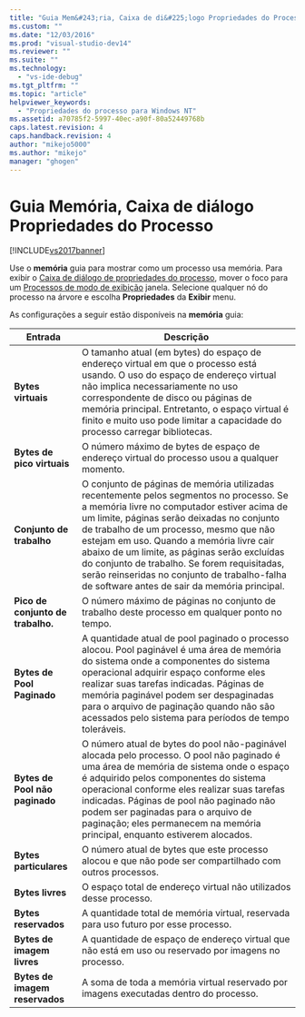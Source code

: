 ```yaml
---
title: "Guia Mem&#243;ria, Caixa de di&#225;logo Propriedades do Processo | Microsoft Docs"
ms.custom: ""
ms.date: "12/03/2016"
ms.prod: "visual-studio-dev14"
ms.reviewer: ""
ms.suite: ""
ms.technology: 
  - "vs-ide-debug"
ms.tgt_pltfrm: ""
ms.topic: "article"
helpviewer_keywords: 
  - "Propriedades do processo para Windows NT"
ms.assetid: a70785f2-5997-40ec-a90f-80a52449768b
caps.latest.revision: 4
caps.handback.revision: 4
author: "mikejo5000"
ms.author: "mikejo"
manager: "ghogen"
---
```

# Guia Mem&#243;ria, Caixa de di&#225;logo Propriedades do Processo
[!INCLUDE[vs2017banner](../code-quality/includes/vs2017banner.md)]

Use o  **memória** guia para mostrar como um processo usa memória.  Para exibir o  [Caixa de diálogo de propriedades do processo](../debugger/process-properties-dialog-box.md), mover o foco para um  [Processos de modo de exibição](../debugger/processes-view.md) janela.  Selecione qualquer nó do processo na árvore e escolha  **Propriedades** da  **Exibir** menu.  
  
 As configurações a seguir estão disponíveis na  **memória** guia:  
  
|Entrada|Descrição|  
|-------------|---------------|  
|**Bytes virtuais**|O tamanho atual \(em bytes\) do espaço de endereço virtual em que o processo está usando.  O uso do espaço de endereço virtual não implica necessariamente no uso correspondente de disco ou páginas de memória principal.  Entretanto, o espaço virtual é finito e muito uso pode limitar a capacidade do processo carregar bibliotecas.|  
|**Bytes de pico virtuais**|O número máximo de bytes de espaço de endereço virtual do processo usou a qualquer momento.|  
|**Conjunto de trabalho**|O conjunto de páginas de memória utilizadas recentemente pelos segmentos no processo.  Se a memória livre no computador estiver acima de um limite, páginas serão deixadas no conjunto de trabalho de um processo, mesmo que não estejam em uso.  Quando a memória livre cair abaixo de um limite, as páginas serão excluídas do conjunto de trabalho.  Se forem requisitadas, serão reinseridas no conjunto de trabalho\-falha de software antes de sair da memória principal.|  
|**Pico de conjunto de trabalho.**|O número máximo de páginas no conjunto de trabalho deste processo em qualquer ponto no tempo.|  
|**Bytes de Pool Paginado**|A quantidade atual de pool paginado o processo alocou.  Pool paginável é uma área de memória do sistema onde a componentes do sistema operacional adquirir espaço conforme eles realizar suas tarefas indicadas.  Páginas de memória paginável podem ser despaginadas para o arquivo de paginação quando não são acessados pelo sistema para períodos de tempo toleráveis.|  
|**Bytes de Pool não paginado**|O número atual de bytes do pool não\-paginável alocada pelo processo.  O pool não paginado é uma área de memória de sistema onde o espaço é adquirido pelos componentes do sistema operacional conforme eles realizar suas tarefas indicadas.  Páginas de pool não paginado não podem ser paginadas para o arquivo de paginação; eles permanecem na memória principal, enquanto estiverem alocados.|  
|**Bytes particulares**|O número atual de bytes que este processo alocou e que não pode ser compartilhado com outros processos.|  
|**Bytes livres**|O espaço total de endereço virtual não utilizados desse processo.|  
|**Bytes reservados**|A quantidade total de memória virtual, reservada para uso futuro por esse processo.|  
|**Bytes de imagem livres**|A quantidade de espaço de endereço virtual que não está em uso ou reservado por imagens no processo.|  
|**Bytes de imagem reservados**|A soma de toda a memória virtual reservado por imagens executadas dentro do processo.|